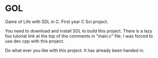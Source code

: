GOL
===

Game of Life with SDL in C. First year C Sci project. 

You need to download and install SDL to build this project. There is a lazy foo tutorial link at the top of the
comments in "main.c" file. I was forced to use dev cpp with this project. 

Do what ever you like with this project. It has already been handed in. 

